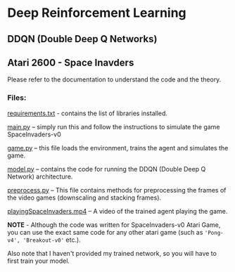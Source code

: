 # Deep Reinforcement Learning 
## DDQN (Double Deep Q Networks)
## Atari 2600 - Space Inavders

Please refer to the documentation to understand the code and the theory.

### Files:

[requirements.txt](./requirements.txt) - contains the list of libraries installed.

[main.py](./main.py) – simply run this and follow the instructions to simulate the game SpaceInvaders-v0

[game.py](./game.py) – this file loads the environment, trains the agent and simulates the game.

[model.py](./model.py) – contains the code for running the DDQN (Double Deep Q Network) architecture.

[preprocess.py](./preprocess.py) – This file contains methods for preprocessing the frames of the video games (downscaling and stacking frames).

[playingSpaceInvaders.mp4](./playingSpaceInvaders.mp4) – A video of the trained agent playing the game.

**NOTE** - Although the code was written for SpaceInvaders-v0 Atari Game, you can use the exact same code for any other atari game
(such as `'Pong-v4', 'Breakout-v0'` etc.).  

Also note that I haven't provided my trained network, so you will have to first train your model.
